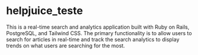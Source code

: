 # helpjuice_teste
This is a real-time search and analytics application built with Ruby on Rails, PostgreSQL, and Tailwind CSS. The primary functionality is to allow users to search for articles in real-time and track the search analytics to display trends on what users are searching for the most.
